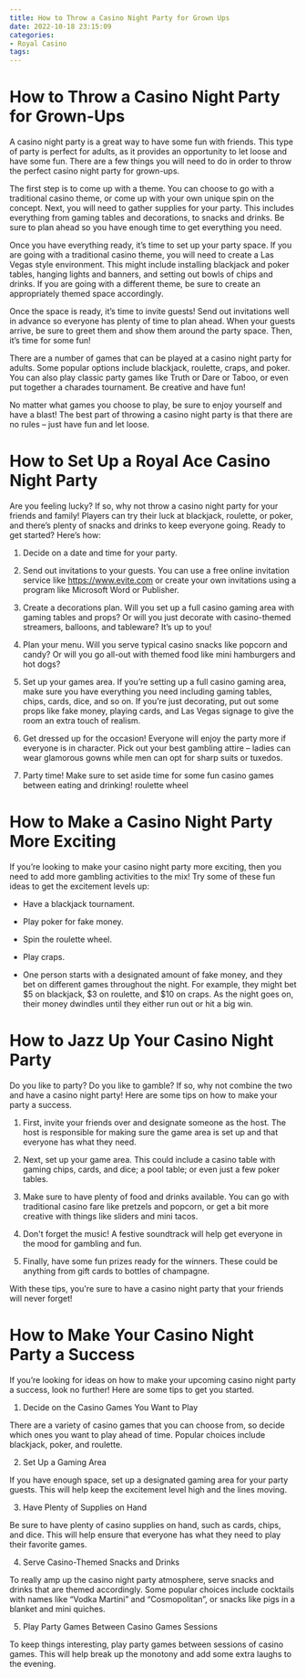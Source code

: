 ```yaml
---
title: How to Throw a Casino Night Party for Grown Ups
date: 2022-10-18 23:15:09
categories:
- Royal Casino
tags:
---
```



#  How to Throw a Casino Night Party for Grown-Ups

A casino night party is a great way to have some fun with friends. This type of party is perfect for adults, as it provides an opportunity to let loose and have some fun. There are a few things you will need to do in order to throw the perfect casino night party for grown-ups.

The first step is to come up with a theme. You can choose to go with a traditional casino theme, or come up with your own unique spin on the concept. Next, you will need to gather supplies for your party. This includes everything from gaming tables and decorations, to snacks and drinks. Be sure to plan ahead so you have enough time to get everything you need.

Once you have everything ready, it’s time to set up your party space. If you are going with a traditional casino theme, you will need to create a Las Vegas style environment. This might include installing blackjack and poker tables, hanging lights and banners, and setting out bowls of chips and drinks. If you are going with a different theme, be sure to create an appropriately themed space accordingly.

Once the space is ready, it’s time to invite guests! Send out invitations well in advance so everyone has plenty of time to plan ahead. When your guests arrive, be sure to greet them and show them around the party space. Then, it’s time for some fun!

There are a number of games that can be played at a casino night party for adults. Some popular options include blackjack, roulette, craps, and poker. You can also play classic party games like Truth or Dare or Taboo, or even put together a charades tournament. Be creative and have fun!

No matter what games you choose to play, be sure to enjoy yourself and have a blast! The best part of throwing a casino night party is that there are no rules – just have fun and let loose.

#  How to Set Up a Royal Ace Casino Night Party

Are you feeling lucky? If so, why not throw a casino night party for your friends and family! Players can try their luck at blackjack, roulette, or poker, and there’s plenty of snacks and drinks to keep everyone going. Ready to get started? Here’s how:

1. Decide on a date and time for your party.

2. Send out invitations to your guests. You can use a free online invitation service like https://www.evite.com or create your own invitations using a program like Microsoft Word or Publisher.

3. Create a decorations plan. Will you set up a full casino gaming area with gaming tables and props? Or will you just decorate with casino-themed streamers, balloons, and tableware? It’s up to you!

4. Plan your menu. Will you serve typical casino snacks like popcorn and candy? Or will you go all-out with themed food like mini hamburgers and hot dogs?

5. Set up your games area. If you’re setting up a full casino gaming area, make sure you have everything you need including gaming tables, chips, cards, dice, and so on. If you’re just decorating, put out some props like fake money, playing cards, and Las Vegas signage to give the room an extra touch of realism.

6. Get dressed up for the occasion! Everyone will enjoy the party more if everyone is in character. Pick out your best gambling attire – ladies can wear glamorous gowns while men can opt for sharp suits or tuxedos.

7. Party time! Make sure to set aside time for some fun casino games between eating and drinking! roulette wheel

#  How to Make a Casino Night Party More Exciting

If you’re looking to make your casino night party more exciting, then you need to add more gambling activities to the mix! Try some of these fun ideas to get the excitement levels up:

- Have a blackjack tournament.

- Play poker for fake money.

- Spin the roulette wheel.

- Play craps.

- One person starts with a designated amount of fake money, and they bet on different games throughout the night. For example, they might bet $5 on blackjack, $3 on roulette, and $10 on craps. As the night goes on, their money dwindles until they either run out or hit a big win.

#  How to Jazz Up Your Casino Night Party

Do you like to party? Do you like to gamble? If so, why not combine the two and have a casino night party! Here are some tips on how to make your party a success.

1. First, invite your friends over and designate someone as the host. The host is responsible for making sure the game area is set up and that everyone has what they need.

2. Next, set up your game area. This could include a casino table with gaming chips, cards, and dice; a pool table; or even just a few poker tables.

3. Make sure to have plenty of food and drinks available. You can go with traditional casino fare like pretzels and popcorn, or get a bit more creative with things like sliders and mini tacos.

4. Don't forget the music! A festive soundtrack will help get everyone in the mood for gambling and fun.

5. Finally, have some fun prizes ready for the winners. These could be anything from gift cards to bottles of champagne.

With these tips, you're sure to have a casino night party that your friends will never forget!

#  How to Make Your Casino Night Party a Success

If you’re looking for ideas on how to make your upcoming casino night party a success, look no further! Here are some tips to get you started.

1. Decide on the Casino Games You Want to Play

There are a variety of casino games that you can choose from, so decide which ones you want to play ahead of time. Popular choices include blackjack, poker, and roulette.

2. Set Up a Gaming Area

If you have enough space, set up a designated gaming area for your party guests. This will help keep the excitement level high and the lines moving.

3. Have Plenty of Supplies on Hand

Be sure to have plenty of casino supplies on hand, such as cards, chips, and dice. This will help ensure that everyone has what they need to play their favorite games.

4. Serve Casino-Themed Snacks and Drinks

To really amp up the casino night party atmosphere, serve snacks and drinks that are themed accordingly. Some popular choices include cocktails with names like “Vodka Martini” and “Cosmopolitan”, or snacks like pigs in a blanket and mini quiches.

5. Play Party Games Between Casino Games Sessions

To keep things interesting, play party games between sessions of casino games. This will help break up the monotony and add some extra laughs to the evening.